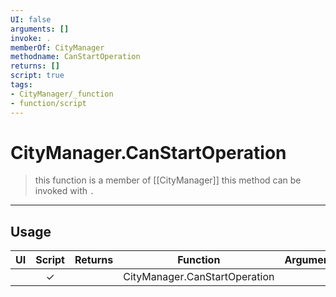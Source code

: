 ```yaml
---
UI: false
arguments: []
invoke: .
memberOf: CityManager
methodname: CanStartOperation
returns: []
script: true
tags:
- CityManager/_function
- function/script
---
```

# CityManager.CanStartOperation
> this function is a member of [[CityManager]]
> this method can be invoked with `.`
-----
## Usage
|  UI | Script | Returns | Function | Arguments |
|:---:|:------:|-------:|:--------:|:---------|
| |✓||CityManager.CanStartOperation||
